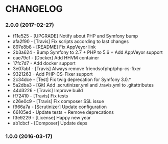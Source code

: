 # CHANGELOG

### 2.0.0 (2017-02-27)

 * f11e525 - [UPGRADE] Notify about PHP and Symfony bump
 * afa2f90 - [Travis] Fix scripts according to last changes
 * 897e8b8 - [README] Fix AppVeyor link
 * 2b3a624 - Bump Symfony to 2.7 + PHP to 5.6 + Add AppVeyor support
 * cae79cf - [Docker] Add HHVM container
 * 17fc7d7 - Add docker support
 * 3e07abf - [Travis] Always remove friendsofphp/php-cs-fixer
 * 9321263 - Add PHP-CS-Fixer support
 * 2c34dce - [Test] Fix twig deprecation for Symfony 3.0.*
 * 5a2dba3 - [Git] Add .scrutinizer.yml and .travis.yml to .gitattributes
 * 44d3226 - [Travis] Improve build
 * ff72410 - [Travis] Fix tests
 * c26e0c9 - [Travis] Fix composer SSL issue
 * f966a7a - [Scrutinizer] Update configuration
 * 66105ed - Update tests + Remove deprecations
 * f3e9229 - [License] Happy new year
 * ab1cbcf - [Composer] Update deps

### 1.0.0 (2016-03-17)
